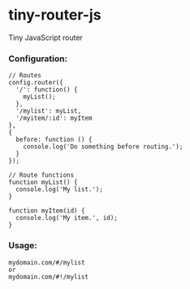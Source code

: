 # tiny-router-js
Tiny JavaScript router

### Configuration:
```
// Routes
config.router({
  '/': function() {
    myList();
  },
  '/mylist': myList,
  '/myitem/:id': myItem
},
{
  before: function () {
    console.log('Do something before routing.');
  }
});

// Route functions
function myList() {
  console.log('My list.');
}

function myItem(id) {
  console.log('My item.', id);
}
```
### Usage:
```
mydomain.com/#/mylist
or
mydomain.com/#!/mylist
```